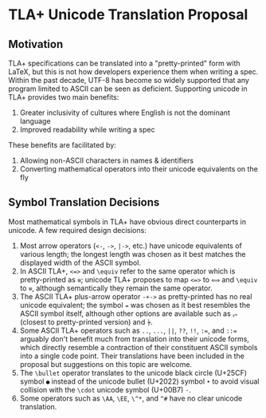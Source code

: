 # TLA+ Unicode Translation Proposal

## Motivation

TLA+ specifications can be translated into a "pretty-printed" form with LaTeX, but this is not how developers experience them when writing a spec.
Within the past decade, UTF-8 has become so widely supported that any program limited to ASCII can be seen as deficient.
Supporting unicode in TLA+ provides two main benefits:
 1. Greater inclusivity of cultures where English is not the dominant language
 2. Improved readability while writing a spec

These benefits are facilitated by:
 1. Allowing non-ASCII characters in names & identifiers
 2. Converting mathematical operators into their unicode equivalents on the fly

## Symbol Translation Decisions

Most mathematical symbols in TLA+ have obvious direct counterparts in unicode.
A few required design decisions:
 1. Most arrow operators (`<-`, `->`, `|->`, etc.) have unicode equivalents of various length; the longest length was chosen as it best matches the displayed width of the ASCII symbol.
 2. In ASCII TLA+, `<=>` and `\equiv` refer to the same operator which is pretty-printed as `≡`; unicode TLA+ proposes to map `<=>` to `⟺` and `\equiv` to `≡`, although semantically they remain the same operator.
 3. The ASCII TLA+ plus-arrow operator `-+->` as pretty-printed has no real unicode equivalent; the symbol `⇸` was chosen as it best resembles the ASCII symbol itself, although other options are available such as `⥅` (closest to pretty-printed version) and `⍆`.
 4. Some ASCII TLA+ operators such as `..`, `...`, `||`, `??`, `!!`, `:=`, and `::=` arguably don't benefit much from translation into their unicode forms, which directly resemble a contraction of their constituent ASCII symbols into a single code point.
 Their translations have been included in the proposal but suggestions on this topic are welcome.
 5. The `\bullet` operator translates to the unicode black circle (U+25CF) symbol `●` instead of the unicode bullet (U+2022) symbol `•` to avoid visual collision with the `\cdot` unicode symbol (U+00B7) `·`.
 6. Some operators such as `\AA`, `\EE`, `\^*`, and `^#` have no clear unicode translation.
